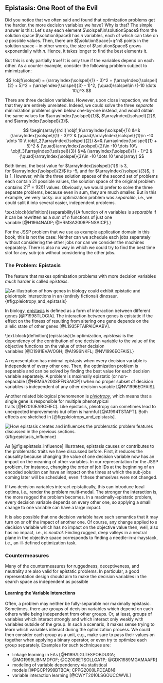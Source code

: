## Epistasis: One Root of the Evil

Did you notice that we often said and found that optimization problems get the harder, the more decision variables we have?
Why is that?
The simple answer is this:
Let's say each element $\solspel\in\solutionSpace$ from the solution space&nbsp;$\solutionSpace$ has $n$&nbsp;variables, each of which can take on $q$&nbsp;possible values.
Then, there are $|\solutionSpace|=q^n$ points in the solution space &ndash; in other words, the size of $\solutionSpace$ grows exponentially with&nbsp;$n$.
Hence, it takes longer to find the best elements it.

But this is only partially true!
It is only true if the variables depend on each other.
As a counter example, consider the following problem subject to minimization:

$$ \objf(\solspel) = (\arrayIndex{\solspel}{1} - 3)^2 + (\arrayIndex{\solspel}{2} + 5)^2 + (\arrayIndex{\solspel}{3} - 1)^2, {\quad}\solspel\in \{-10 \dots 10\}^3 $$

There are three decision variables.
However, upon close inspection, we find that they are entirely unrelated.
Indeed, we could solve the three *separate* minimization problems given below one-by-one instead, and would obtain the same values for $\arrayIndex{\solspel}{1}$, $\arrayIndex{\solspel}{2}$, and $\arrayIndex{\solspel}{3}$.

$$
\begin{array}{rcll}
\objf_1(\arrayIndex{\solspel}{1}) &=& (\arrayIndex{\solspel}{1} - 3)^2 & {\quad}\arrayIndex{\solspel}{1}\in -10 \dots 10 \\
\objf_2(\arrayIndex{\solspel}{2}) &=& (\arrayIndex{\solspel}{1} + 5)^2 & {\quad}\arrayIndex{\solspel}{2}\in -10 \dots 10\\
\objf_3(\arrayIndex{\solspel}{3}) &=& (\arrayIndex{\solspel}{1} - 1)^2 & {\quad}\arrayIndex{\solspel}{3}\in -10 \dots 10
\end{array}
$$

Both times, the best value for&nbsp;$\arrayIndex{\solspel}{1}$ is 3, for&nbsp;$\arrayIndex{\solspel}{2}$ its -5, and for&nbsp;$\arrayIndex{\solspel}{3}$, it is 1.
However, while the three solution spaces of the second set of problems each contain 21 possible values, the solution space of the original problem contains $21^3=9261$ values.
Obviously, we would prefer to solve the three separate problems, because even in sum, they are much smaller.
But in this example, we very lucky: our optimization problem was *separable*, i.e., we could split it into several easier, independent problems.

\text.block{definition}{separability}{A function of&nbsp;$n$ variables is *separable* if it can be rewritten as a sum of $n$&nbsp;functions of just one variable&nbsp;[@H1964NADP; @HRMSA2008PFNSAICP].}

For the JSSP problem that we use as example application domain in this book, this is not the case:
Neither can we schedule each jobs separately without considering the other jobs nor can we consider the machines separately.
There is also no way in which we could try to find the best time slot for any sub-job without considering the other jobs.

### The Problem: Epistasis

The feature that makes optimization problems with more decision variables *much* harder is called *epistasis*.

![An illustration of how genes in biology could exhibit epistatic and pleiotropic interactions in an (entirely fictional) dinosaur.](\relative.path{pleiotropy_and_epistasis.svgz}){#fig:pleiotropy_and_epistasis}

In biology, [epistasis](https://en.wikipedia.org/wiki/Epistasis) is defined as a form of interaction between different genes&nbsp;[@P1998TLOGIA].
The interaction between genes is epistatic if the effect on the fitness of resulting from altering one gene depends on the allelic state of other genes&nbsp;[@L1935PTAIPAIOAABV].

\text.block{definition}{epistasis}{In optimization, *epistasis* is the dependency of the contribution of one decision variable to the value of the objective functions on the value of other decision variables&nbsp;[@D1991EVAVOGH; @A1996NKFL; @NV1996EOFAIS].}

A representation has minimal epistasis when every decision variable is independent of every other one.
Then, the optimization problem is separable and can be solved by finding the best value for each decision variable separately.
A problem is maximally epistatic (or non-separable&nbsp;[@HRMSA2008PFNSAICP]) when no proper subset of decision variables is independent of any other decision variable&nbsp;[@NV1996EOFAIS].

Another related biological phenomenon is *[pleiotropy](https://en.wikipedia.org/wiki/Pleiotropy)*, which means that a single gene is responsible for multiple phenotypical traits&nbsp;[@H2010EAROEIEC].
Like epistasis, pleiotropy can sometimes lead to unexpected improvements but often is harmful&nbsp;[@A1994TSTAPT].
Both effects are sketched in [@fig:pleiotropy_and_epistasis].

![How epistasis creates and influences the problematic problem features discussed in the previous sections.](\relative.path{epistasis_influence.svgz}){#fig:epistasis_influence}

As [@fig:epistasis_influence] illustrates, epistasis causes or contributes to the problematic traits we have discussed before.
First, it reduces the causality because changing the value of one decision variable now has an impact on the meaning of other variables.
In our representation for the JSSP problem, for instance, changing the order of job IDs at the beginning of an encoded solution can have an impact on the times at which the sub-jobs coming later will be scheduled, even if these themselves were not changed.

If two decision variables interact epistatically, this can introduce local optima, i.e., render the problem multi-modal.
The stronger the interaction is, the more rugged the problem becomes.
In a maximally-epistatic problem, every decision variable depends on every other one, so applying a small change to one variable can have a large impact.

It is also possible that one decision variable have such semantics that it may turn on or off the impact of another one.
Of course, any change applied to a decision variable which has no impact on the objective value then, well, also has no impact, i.e., is *neutral*.
Finding rugged, deep valleys in a neutral plane in the objective space corresponds to finding a needle-in-a-haystack, i.e., an ill-defined optimization task. 

### Countermeasures

Many of the countermeasures for ruggedness, deceptiveness, and neutrality are also valid for epistatic problems.
In particular, a good representation design should aim to make the decision variables in the search space as independent as possible

#### Learning the Variable Interactions

Often, a problem may neither be fully-separable nor maximally epistasic.
Sometimes, there are groups of decision variables which depend on each others while being independent from other groups.
Or, at least, groups of variables which interact strongly and which interact only weakly with variables outside of the group.
In such a scenario, it makes sense trying to learn which variables interact during the optimization process.
We could then consider each group as a unit, e.g., make sure to pass their values on together when applying a binary operator, or even try to optimize each group separately.
Examples for such techniques are:

- linkage learning in EAs&nbsp;[@H1997LGLTESPOBDUGA; @MG1999LIBNMDFOF; @C2006ETSOLLGATP; @GDK1989MGAMAAFR]
- modeling of variable dependency via statistical models&nbsp;[@PGCP1999BTBOA; CPPG2000LPDEABN]
- variable interaction learning&nbsp;[@CWYT2010LSGOUCCWVIL]
